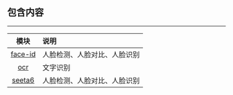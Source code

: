 ## 包含内容

---

|模块|说明|
|:---:|:---|
|[face-id](face-id/README.md)|人脸检测、人脸对比、人脸识别|
|[ocr](ocr/README.md)|文字识别|
|[seeta6](seeta6/README.md)|人脸检测、人脸对比、人脸识别|
